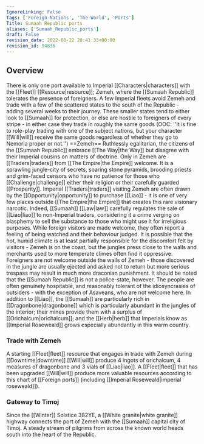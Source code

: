 ```yaml
---
IgnoreLinking: False
Tags: ['Foreign-Nations', 'The-World', 'Ports']
Title: Sumaah Republic ports
aliases: ['Sumaah_Republic_ports']
draft: False
revision_date: 2022-08-22 20:41:33+00:00
revision_id: 94836
---
```


## Overview
There is only one port available to Imperial [[Characters|characters]] with the [[Fleet]] [[Resource|resource]]; Zemeh, where the [[Sumaah Republic]] tolerates the presence of foreigners.
A few Imperial fleets avoid Zemeh and trade with a few of the scattered states to the south of the Republic - adding several weeks to their journey. These smaller states tend to either look to [[Sumaah]] for protection, or else are hostile to foreigners of every stripe - in either case they trade in roughly the same goods (OOC: ''It is fine to role-play trading with one of the subject nations, but your character [[Will|will]] receive the same goods regardless of whether they go to Nemoria proper or not.'')
==Zemeh== 
Ruthlessly egalitarian, the citizens of the [[Sumaah Republic]] embrace [[The Way|the Way]] but disagree with their Imperial cousins on matters of doctrine. Only in Zemeh are [[Traders|traders]] from [[The Empire|the Empire]] welcome. It is a sprawling jungle-city of secrets, soaring stone pyramids, brooding priests and grim-faced censors who have no patience for those who [[Challenge|challenge]] either their religion or their carefully guarded [[Prosperity]].
Imperial [[Traders|traders]] visiting Zemeh are often drawn by the [[Opportunity|opportunity]] to purchase [[Liao]] - it is one of very few places outside [[The Empire|the Empire]] that creates this rare visionary narcotic. Indeed, [[Sumaah]] [[Law|law]] carefully regulates the sale of [[Liao|liao]] to non-Imperial traders, considering it a crime verging on blasphemy to sell the substance to those who might use it for irreligious purposes. 
While foreign visitors are made welcome, they often report a feeling of being watched and their behaviour judged. It is possible that the hot, humid climate is at least partially responsible for the discomfort felt by visitors - Zemeh is on the coast, but the jungles press close to the walls and merchants used to more temperate climes often find it oppressive. Foreigners are not welcome outside the walls of Zemeh - those discovered in the jungle are usually ejected and asked not to return but more serious trespass may result in much more draconian punishment.
It should be noted that the [[Sumaah Republic]] is not a police-state, however. The people are often genuinely hospitable, and reasonably tolerant of the idiosyncrasies of outsiders - with the exception of Asaveans, who are not welcome here.
In addition to [[Liao]], the [[Sumaah]] are particularly rich in [[Dragonbone|dragonbone]] which is particularly abundant in the jungles of the interior; their mines provide them with a surplus of [[Orichalcum|orichalcum]]; and the [[Herb|herb]] that Imperials know as [[Imperial Roseweald]] grows especially abundantly in this warm country.
### Trade with Zemeh
A starting [[Fleet|fleet]] resource that engages in trade with Zemeh during [[Downtime|downtime]] [[Will|will]] produce 4 ingots of orichalcum, 4 measures of dragonbone and 3 vials of [[Liao|liao]]. A [[Fleet|fleet]] that has been upgraded [[Will|will]] produce more valuable resources according to this chart of [[Foreign ports]] (including [[Imperial Roseweald|imperial roseweald]]).
### Gateway to Timoj
Since the [[Winter]] Solstice 382YE, a [[White granite|white granite]] highway connects the port of Zemeh with the [[Sumaah]] capital city of Timoj. A steady stream of pilgrims from across the known world heads south into the heart of the Republic.